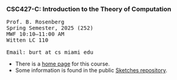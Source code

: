### CSC427-C: Introduction to the Theory of Computation 

<pre>
Prof. B. Rosenberg
Spring Semester, 2025 (252)
MWF 10:10–11:00 AM
Witten LC 110

Email: burt at cs miami edu 
</pre>

- There is a [home page](https://www.cs.miami.edu/home/burt/learning/csc427.252/) for this course.
- Some information is found in the public [Sketches repository](https://github.com/csc427-252/sketches).
